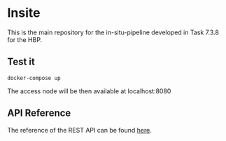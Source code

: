 # Insite
This is the main repository for the in-situ-pipeline developed in Task 7.3.8 for the HBP.

## Test it
```
docker-compose up
```
The access node will be then available at localhost:8080

## API Reference
The reference of the REST API can be found [here](https://devhub.vr.rwth-aachen.de/VR-Group/in-situ-pipeline/insite/wikis/api/api_reference).